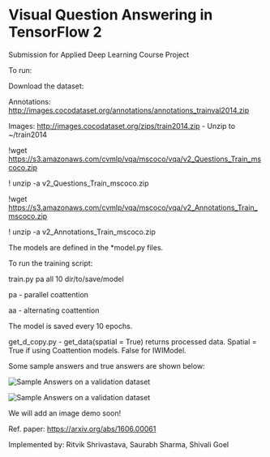 # Visual Question Answering in TensorFlow 2
Submission for Applied Deep Learning Course Project

To  run:

Download the dataset:

Annotations: http://images.cocodataset.org/annotations/annotations_trainval2014.zip

Images: http://images.cocodataset.org/zips/train2014.zip - Unzip to ~/train2014

!wget https://s3.amazonaws.com/cvmlp/vqa/mscoco/vqa/v2_Questions_Train_mscoco.zip

! unzip -a v2_Questions_Train_mscoco.zip

!wget https://s3.amazonaws.com/cvmlp/vqa/mscoco/vqa/v2_Annotations_Train_mscoco.zip

! unzip -a v2_Annotations_Train_mscoco.zip

The models are defined in the *model.py files.

To run the training script:

train.py pa all 10 dir/to/save/model

pa - parallel coattention

aa - alternating coattention


The model is saved every 10 epochs.

get_d_copy.py - get_data(spatial = True) returns processed data. Spatial = True if using Coattention models. False for IWIModel.



Some sample answers and true answers are shown below:

![Sample Answers on a validation dataset](https://github.com/saurabh1295/adl_vqa/blob/master/images/screen.png)

![Sample Answers on a validation dataset](https://github.com/saurabh1295/adl_vqa/blob/master/images/screen2.png)

We will add an image demo soon!

Ref. paper: https://arxiv.org/abs/1606.00061


Implemented by: Ritvik Shrivastava, Saurabh Sharma, Shivali Goel
